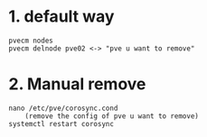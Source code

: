 # 1. default way
	pvecm nodes
	pvecm delnode pve02 <-> "pve u want to remove"
# 2. Manual remove
	nano /etc/pve/corosync.cond
		(remove the config of pve u want to remove)
	systemctl restart corosync

#